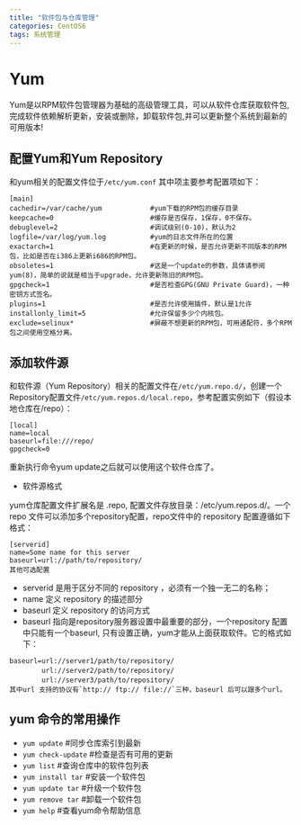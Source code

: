 ```yaml
---
title: "软件包与仓库管理"
categories: CentOS6
tags: 系统管理
---
```


# Yum

Yum是以RPM软件包管理器为基础的高级管理工具，可以从软件仓库获取软件包,完成软件依赖解析更新，安装或删除，卸载软件包,并可以更新整个系统到最新的可用版本! 

## 配置Yum和Yum Repository

和yum相关的配置文件位于`/etc/yum.conf` 其中项主要参考配置项如下：

```
[main]
cachedir=/var/cache/yum            #yum下载的RPM包的缓存目录
keepcache=0                        #缓存是否保存，1保存，0不保存。
debuglevel=2                       #调试级别(0-10)，默认为2
logfile=/var/log/yum.log           #yum的日志文件所在的位置
exactarch=1                        #在更新的时候，是否允许更新不同版本的RPM包，比如是否在i386上更新i686的RPM包。
obsoletes=1                        #这是一个update的参数，具体请参阅yum(8)，简单的说就是相当于upgrade，允许更新陈旧的RPM包。
gpgcheck=1                         #是否检查GPG(GNU Private Guard)，一种密钥方式签名。
plugins=1                          #是否允许使用插件，默认是1允许
installonly_limit=5                #允许保留多少个内核包。
exclude=selinux*                   #屏蔽不想更新的RPM包，可用通配符，多个RPM包之间使用空格分离。
```

## 添加软件源

和软件源（Yum Repository）相关的配置文件在`/etc/yum.repo.d/`，创建一个Repository配置文件`/etc/yum.repos.d/local.repo`，参考配置实例如下（假设本地仓库在/repo）：

```
[local]
name=local
baseurl=file:///repo/
gpgcheck=0
```

重新执行命令yum update之后就可以使用这个软件仓库了。

* 软件源格式

yum仓库配置文件扩展名是 .repo, 配置文件存放目录：/etc/yum.repos.d/。一个 repo 文件可以添加多个repository配置，repo文件中的 repository 配置遵循如下格式：

```
[serverid]
name=Some name for this server
baseurl=url://path/to/repository/
其他可选配置

```

* serverid 是用于区分不同的 repository ，必须有一个独一无二的名称；
* name 定义 repository 的描述部分
* baseurl 定义 repository 的访问方式
* baseurl 指向是repository服务器设置中最重要的部分，一个repository 配置中只能有一个baseurl, 只有设置正确，yum才能从上面获取软件。它的格式如下：
```
baseurl=url://server1/path/to/repository/
　　　   url://server2/path/to/repository/
　　　   url://server3/path/to/repository/
其中url 支持的协议有`http:// ftp:// file://`三种，baseurl 后可以跟多个url。
```


## yum 命令的常用操作

* `yum update`           #同步仓库索引到最新
* `yum check-update`     #检查是否有可用的更新 
* `yum list`             #查询仓库中的软件包列表
* `yum install tar`      #安装一个软件包
* `yum update tar`       #升级一个软件包
* `yum remove tar`       #卸载一个软件包
* `yum help`             #查看yum命令帮助信息



